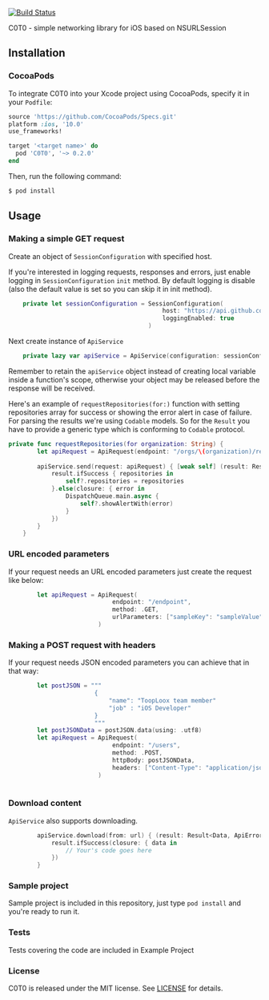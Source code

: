 [![Build Status](https://app.bitrise.io/app/e92e109959b2fd4a/status.svg?token=RK3sadyzv8puC80GhNLq3w)](https://app.bitrise.io/app/e92e109959b2fd4a)

C0T0 - simple networking library for iOS based on NSURLSession 
## Installation

### CocoaPods

To integrate C0T0 into your Xcode project using CocoaPods, specify it in your `Podfile`:

```ruby
source 'https://github.com/CocoaPods/Specs.git'
platform :ios, '10.0'
use_frameworks!

target '<target name>' do
  pod 'C0T0', '~> 0.2.0'
end

```

Then, run the following command:

```bash
$ pod install
```

## Usage

### Making a simple GET request

Create an object of `SessionConfiguration` with specified host.

If you're interested in logging requests, responses and errors, just enable logging in `SessionConfiguration` `init` method. By default logging is disable (also the default value is set so you can skip it in init method).

```swift 
    private let sessionConfiguration = SessionConfiguration(
                                           host: "https://api.github.com",
                                           loggingEnabled: true
                                       )
```

Next create instance of `ApiService`
```swift
    private lazy var apiService = ApiService(configuration: sessionConfiguration)
```

Remember to retain the `apiService` object instead of creating local variable inside a function's scope, otherwise your object may be released before the response will be received.

Here's an example of `requestRepositories(for:)` function with setting repositories array for success or showing the error alert in case of failure. For parsing the results we're using `Codable` models. So for the `Result` you have to provide a generic type which is conforming to `Codable` protocol.

```swift
private func requestRepositories(for organization: String) {
        let apiRequest = ApiRequest(endpoint: "/orgs/\(organization)/repos", method: .GET)
        
        apiService.send(request: apiRequest) { [weak self] (result: Result<[Repository], ApiError>) in
            result.ifSuccess { repositories in
                self?.repositories = repositories
            }.else(closure: { error in
                DispatchQueue.main.async {
                    self?.showAlertWith(error)
                }
            })
        }
    }
```

### URL encoded parameters

If your request needs an URL encoded parameters just create the request like below: 
```swift
        let apiRequest = ApiRequest(
                             endpoint: "/endpoint",
                             method: .GET, 
                             urlParameters: ["sampleKey": "sampleValue"]
                         )
```

### Making a POST request with headers

If your request needs JSON encoded parameters you can achieve that in that way:

```swift
        let postJSON = """
                        {
                            "name": "ToopLoox team member"
                            "job" : "iOS Developer"
                        }
                        """
        let postJSONData = postJSON.data(using: .utf8)
        let apiRequest = ApiRequest(
                             endpoint: "/users",
                             method: .POST,
                             httpBody: postJSONData,
                             headers: ["Content-Type": "application/json"]
                         )
       
```

### Download content

`ApiService` also supports downloading. 

```swift
        apiService.download(from: url) { (result: Result<Data, ApiError>) in
            result.ifSuccess(closure: { data in
                // Your's code goes here
            })
        }
```

### Sample project

Sample project is included in this repository, just type `pod install` and you're ready to run it.


### Tests

Tests covering the code are included in Example Project

### License
C0T0 is released under the MIT license. See [LICENSE](../master/LICENSE) for details.
